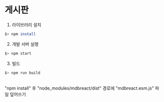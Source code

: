 # 게시판
1. 라이브러리 설치
```bash
$> npm install
```
2. 개발 서버 실행
```bash
$> npm start
```
3. 빌드
```bash
$> npm run build
```
<br>
 "npm install" 후 "node_modules/mdbreact/dist" 경로에 "mdbreact.esm.js" 파일 덮어쓰기